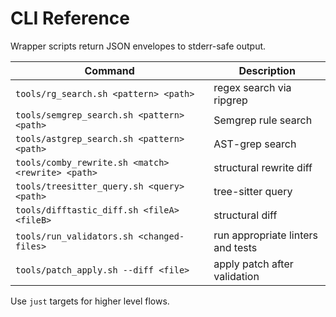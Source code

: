 # CLI Reference

Wrapper scripts return JSON envelopes to stderr-safe output.

| Command | Description |
|---------|-------------|
| `tools/rg_search.sh <pattern> <path>` | regex search via ripgrep |
| `tools/semgrep_search.sh <pattern> <path>` | Semgrep rule search |
| `tools/astgrep_search.sh <pattern> <path>` | AST-grep search |
| `tools/comby_rewrite.sh <match> <rewrite> <path>` | structural rewrite diff |
| `tools/treesitter_query.sh <query> <path>` | tree-sitter query |
| `tools/difftastic_diff.sh <fileA> <fileB>` | structural diff |
| `tools/run_validators.sh <changed-files>` | run appropriate linters and tests |
| `tools/patch_apply.sh --diff <file>` | apply patch after validation |

Use `just` targets for higher level flows.
